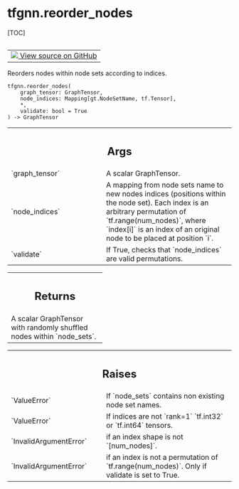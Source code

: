 # tfgnn.reorder_nodes

[TOC]

<!-- Insert buttons and diff -->

<table class="tfo-notebook-buttons tfo-api nocontent" align="left">
<td>
  <a target="_blank" href="https://github.com/tensorflow/gnn/tree/master/tensorflow_gnn/graph/graph_tensor_ops.py#L449-L551">
    <img src="https://www.tensorflow.org/images/GitHub-Mark-32px.png" />
    View source on GitHub
  </a>
</td>
</table>

Reorders nodes within node sets according to indices.

<pre class="devsite-click-to-copy prettyprint lang-py tfo-signature-link">
<code>tfgnn.reorder_nodes(
    graph_tensor: GraphTensor,
    node_indices: Mapping[gt.NodeSetName, tf.Tensor],
    *,
    validate: bool = True
) -> GraphTensor
</code></pre>

<!-- Placeholder for "Used in" -->

<!-- Tabular view -->
 <table class="responsive fixed orange">
<colgroup><col width="214px"><col></colgroup>
<tr><th colspan="2"><h2 class="add-link">Args</h2></th></tr>

<tr>
<td>
`graph_tensor`<a id="graph_tensor"></a>
</td>
<td>
A scalar GraphTensor.
</td>
</tr><tr>
<td>
`node_indices`<a id="node_indices"></a>
</td>
<td>
A mapping from node sets name to new nodes indices (positions
within the node set). Each index is an arbitrary permutation of
`tf.range(num_nodes)`, where `index[i]` is an index of an original node
to be placed at position `i`.
</td>
</tr><tr>
<td>
`validate`<a id="validate"></a>
</td>
<td>
If True, checks that `node_indices` are valid permutations.
</td>
</tr>
</table>

<!-- Tabular view -->
 <table class="responsive fixed orange">
<colgroup><col width="214px"><col></colgroup>
<tr><th colspan="2"><h2 class="add-link">Returns</h2></th></tr>
<tr class="alt">
<td colspan="2">
A scalar GraphTensor with randomly shuffled nodes within `node_sets`.
</td>
</tr>

</table>

<!-- Tabular view -->
 <table class="responsive fixed orange">
<colgroup><col width="214px"><col></colgroup>
<tr><th colspan="2"><h2 class="add-link">Raises</h2></th></tr>

<tr>
<td>
`ValueError`<a id="ValueError"></a>
</td>
<td>
If `node_sets` contains non existing node set names.
</td>
</tr><tr>
<td>
`ValueError`<a id="ValueError"></a>
</td>
<td>
If indices are not `rank=1` `tf.int32` or `tf.int64` tensors.
</td>
</tr><tr>
<td>
`InvalidArgumentError`<a id="InvalidArgumentError"></a>
</td>
<td>
if an index shape is not `[num_nodes]`.
</td>
</tr><tr>
<td>
`InvalidArgumentError`<a id="InvalidArgumentError"></a>
</td>
<td>
if an index is not a permutation of
`tf.range(num_nodes)`. Only if validate is set to True.
</td>
</tr>
</table>
